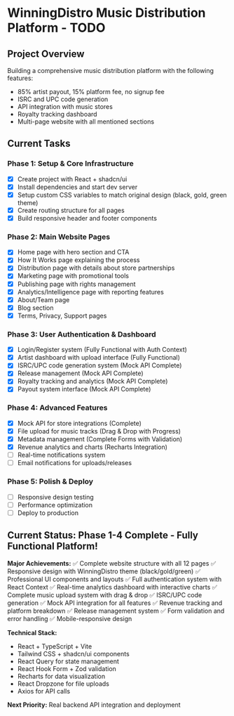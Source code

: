# WinningDistro Music Distribution Platform - TODO

## Project Overview
Building a comprehensive music distribution platform with the following features:
- 85% artist payout, 15% platform fee, no signup fee
- ISRC and UPC code generation
- API integration with music stores
- Royalty tracking dashboard
- Multi-page website with all mentioned sections

## Current Tasks

### Phase 1: Setup & Core Infrastructure
- [x] Create project with React + shadcn/ui
- [x] Install dependencies and start dev server
- [x] Setup custom CSS variables to match original design (black, gold, green theme)
- [x] Create routing structure for all pages
- [x] Build responsive header and footer components

### Phase 2: Main Website Pages
- [x] Home page with hero section and CTA
- [x] How It Works page explaining the process
- [x] Distribution page with details about store partnerships
- [x] Marketing page with promotional tools
- [x] Publishing page with rights management
- [x] Analytics/Intelligence page with reporting features
- [x] About/Team page
- [x] Blog section
- [x] Terms, Privacy, Support pages

### Phase 3: User Authentication & Dashboard
- [x] Login/Register system (Fully Functional with Auth Context)
- [x] Artist dashboard with upload interface (Fully Functional)
- [x] ISRC/UPC code generation system (Mock API Complete)
- [x] Release management (Mock API Complete)
- [x] Royalty tracking and analytics (Mock API Complete)
- [x] Payout system interface (Mock API Complete)

### Phase 4: Advanced Features
- [x] Mock API for store integrations (Complete)
- [x] File upload for music tracks (Drag & Drop with Progress)
- [x] Metadata management (Complete Forms with Validation)
- [x] Revenue analytics and charts (Recharts Integration)
- [ ] Real-time notifications system
- [ ] Email notifications for uploads/releases

### Phase 5: Polish & Deploy
- [ ] Responsive design testing
- [ ] Performance optimization
- [ ] Deploy to production

## Current Status: Phase 1-4 Complete - Fully Functional Platform!

**Major Achievements:**
✅ Complete website structure with all 12 pages
✅ Responsive design with WinningDistro theme (black/gold/green)
✅ Professional UI components and layouts
✅ Full authentication system with React Context
✅ Real-time analytics dashboard with interactive charts
✅ Complete music upload system with drag & drop
✅ ISRC/UPC code generation
✅ Mock API integration for all features
✅ Revenue tracking and platform breakdown
✅ Release management system
✅ Form validation and error handling
✅ Mobile-responsive design

**Technical Stack:**
- React + TypeScript + Vite
- Tailwind CSS + shadcn/ui components
- React Query for state management
- React Hook Form + Zod validation
- Recharts for data visualization
- React Dropzone for file uploads
- Axios for API calls

**Next Priority:** Real backend API integration and deployment
